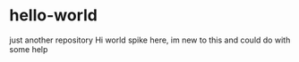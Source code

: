 # hello-world
just another repository
Hi world 
spike here, im new to this and could do with some help

